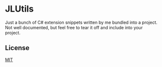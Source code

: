 JLUtils
=======
Just a bunch of C# extension snippets written by me bundled into a project. Not well documented, but feel free to tear it off and include into your project.

License
-------
[MIT](LICENSE)
